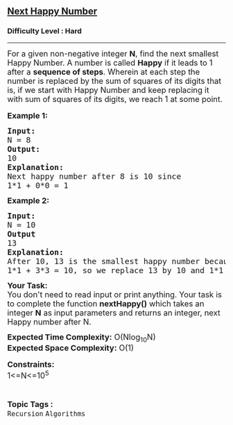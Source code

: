 <h2><a href="https://www.geeksforgeeks.org/problems/next-happy-number4538/1?page=4&difficulty=Hard&sortBy=submissions">Next Happy Number</a></h2><h3>Difficulty Level : Hard</h3><hr><div class="problems_problem_content__Xm_eO"><p><span style="font-size: 18px;">For a given non-negative integer <strong>N</strong>, find the next smallest Happy Number. A number is called <strong>Happy</strong> if it leads to 1 after a <strong>sequence of steps</strong>. Wherein at each step the number is replaced by the sum of squares of its digits that is, if we start with Happy Number and keep replacing it with sum of squares of its digits, we reach 1 at some point. </span><br>&nbsp;<br><span style="font-size: 18px;"><strong>Example 1:</strong></span></p>
<pre><span style="font-size: 18px;"><strong>Input:
</strong>N = 8<strong>
Output:
</strong>10<strong>
Explanation:</strong>
Next happy number after 8 is 10 since
1*1 + 0*0 = 1</span>
</pre>
<p><span style="font-size: 18px;"><strong>Example 2:</strong></span></p>
<pre><span style="font-size: 18px;"><strong>Input:
</strong>N = 10<strong>
Output
</strong>13<strong>
Explanation:
</strong>After 10, 13 is the smallest happy number because
1*1 + 3*3 = 10, so we replace 13 by 10 and 1*1 + 0*0 = 1</span><span style="font-size: 18px;">.</span></pre>
<p><span style="font-size: 18px;"><strong>Your Task:</strong><br>You don't need to read input or print anything. Your task is to complete the function <strong>nextHappy()</strong>&nbsp;which takes&nbsp;an integer&nbsp;<strong>N</strong>&nbsp;as input parameters&nbsp;and returns an integer, next Happy number after N.</span></p>
<p><span style="font-size: 18px;"><strong>Expected Time Complexity:</strong> O(Nlog<sub>10</sub>N)<br><strong>Expected Space Complexity:</strong> O(1)</span><br>&nbsp;<br><span style="font-size: 18px;"><strong>Constraints:</strong><br>1&lt;=N&lt;=10<sup>5</sup></span></p></div><br><p><span style=font-size:18px><strong>Topic Tags : </strong><br><code>Recursion</code>&nbsp;<code>Algorithms</code>&nbsp;